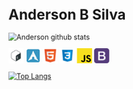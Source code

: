# Anderson B Silva

![Anderson github stats](https://github-readme-stats.vercel.app/api?username=oandersonbsilva&show_icons=true&theme=graywhite) 
 
<code><img height="30" src="https://raw.githubusercontent.com/oandersonbsilva/oandersonbsilva/master/1.png"></code>
<code><img height="30" src="https://raw.githubusercontent.com/oandersonbsilva/oandersonbsilva/master/2.png"></code>
<code><img height="30" src="https://raw.githubusercontent.com/oandersonbsilva/oandersonbsilva/master/3.png"></code>
<code><img height="30" src="https://raw.githubusercontent.com/oandersonbsilva/oandersonbsilva/master/4.png"></code>
<code><img height="30" src="https://raw.githubusercontent.com/oandersonbsilva/oandersonbsilva/master/5.png"></code>
<code><img height="30" src="https://raw.githubusercontent.com/oandersonbsilva/oandersonbsilva/master/6.png"></code>

[![Top Langs](https://github-readme-stats.vercel.app/api/top-langs/?username=oandersonbsilva&layout=compact)](https://github.com/oandersonbsilva/github-readme-stats)
